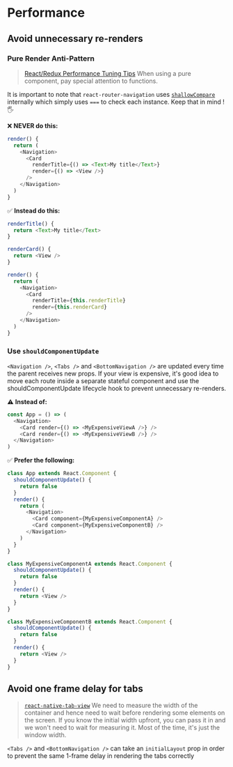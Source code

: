 # Performance

## Avoid unnecessary re-renders

### Pure Render Anti-Pattern

> [React/Redux Performance Tuning Tips](https://medium.com/@arikmaor/react-redux-performance-tuning-tips-cef1a6c50759)
> When using a pure component, pay special attention to functions.

It is important to note that `react-router-navigation` uses [`shallowCompare`](https://github.com/facebook/fbjs/blob/master/packages/fbjs/src/core/shallowEqual.js) internally which simply uses `===` to check each instance. Keep that in mind ! 🖐

❌ **NEVER do this:**

```js
render() {
  return (
    <Navigation>
      <Card
        renderTitle={() => <Text>My title</Text>}
        render={() => <View />}
      />
    </Navigation>
  )
}
```

✅ **Instead do this:**

```js
renderTitle() {
  return <Text>My title</Text>
}

renderCard() {
  return <View />
}

render() {
  return (
    <Navigation>
      <Card
        renderTitle={this.renderTitle}
        render={this.renderCard}
      />
    </Navigation>
  )
}
```

### Use `shouldComponentUpdate`

`<Navigation />`, `<Tabs />` and `<BottomNavigation />` are updated every time the parent receives new props. If your view is expensive, it's good idea to move each route inside a separate stateful component and use the shouldComponentUpdate lifecycle hook to prevent unnecessary re-renders.

⚠️ **Instead of:**

```js
const App = () => (
  <Navigation>
    <Card render={() => <MyExpensiveViewA />} />
    <Card render={() => <MyExpensiveViewB />} />
  </Navigation>
)
```

✅ **Prefer the following:**

```js
class App extends React.Component {
  shouldComponentUpdate() {
    return false
  }
  render() {
    return (
      <Navigation>
        <Card component={MyExpensiveComponentA} />
        <Card component={MyExpensiveComponentB} />
      </Navigation>
    )
  }
}

class MyExpensiveComponentA extends React.Component {
  shouldComponentUpdate() {
    return false
  }
  render() {
    return <View />
  }
}

class MyExpensiveComponentB extends React.Component {
  shouldComponentUpdate() {
    return false
  }
  render() {
    return <View />
  }
}
```

## Avoid one frame delay for tabs

> [`react-native-tab-view`](https://github.com/react-native-community/react-native-tab-view#user-content-avoid-one-frame-delay)
> We need to measure the width of the container and hence need to wait before rendering some elements on the screen. If you know the initial width upfront, you can pass it in and we won't need to wait for measuring it. Most of the time, it's just the window width.

`<Tabs />` and `<BottomNavigation />` can take an `initialLayout` prop in order to prevent the same 1-frame delay in rendering the tabs correctly
